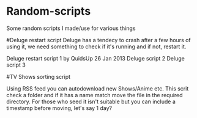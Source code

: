 # Random-scripts
Some random scripts I made/use for various things 

#Deluge restart script
Deluge has a tendecy to crash after a few hours of using it, we need something to check if it's running and if not, restart it.

Deluge restart script 1 by QuidsUp 26 Jan 2013
Deluge script 2
Deluge script 3

#TV Shows sorting script 

Using RSS feed you can autodownload new Shows/Anime etc. This scrit check a folder and if it has a name match move the file in the required directory. For those who seed it isn't suitable but you can include a timestamp before moving, let's say 1 day? 

